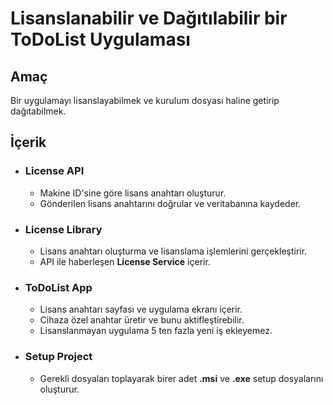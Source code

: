 # Lisanslanabilir ve Dağıtılabilir bir ToDoList Uygulaması

## Amaç

Bir uygulamayı lisanslayabilmek ve kurulum dosyası haline getirip dağıtabilmek.

## İçerik

- ### License API

  - Makine ID'sine göre lisans anahtarı oluşturur.
  - Gönderilen lisans anahtarını doğrular ve veritabanına kaydeder.

- ### License Library

  - Lisans anahtarı oluşturma ve lisanslama işlemlerini gerçekleştirir.
  - API ile haberleşen **License Service** içerir.

- ### ToDoList App

  - Lisans anahtarı sayfası ve uygulama ekranı içerir.
  - Cihaza özel anahtar üretir ve bunu aktifleştirebilir.
  - Lisanslanmayan uygulama 5 ten fazla yeni iş ekleyemez.

- ### Setup Project

  - Gerekli dosyaları toplayarak birer adet **.msi** ve **.exe** setup dosyalarını oluşturur.
